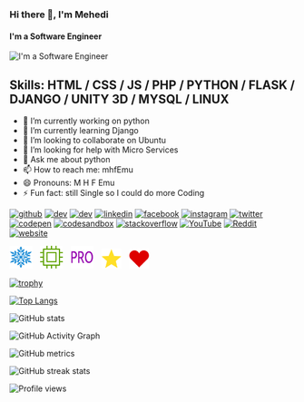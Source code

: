 ### Hi there 👋, I'm Mehedi
#### I'm a Software Engineer
![I'm a Software Engineer](https://mahdiblogs.com/images/github_cover.png)


## Skills: HTML / CSS / JS / PHP / PYTHON / FLASK / DJANGO / UNITY 3D / MYSQL / LINUX

- 🔭 I’m currently working on python 
- 🌱 I’m currently learning Django 
- 👯 I’m looking to collaborate on Ubuntu 
- 🤔 I’m looking for help with Micro Services 
- 💬 Ask me about python 
- 📫 How to reach me: mhfEmu 
- 😄 Pronouns: M H F Emu 
- ⚡ Fun fact: still Single so I could do more Coding 


[<img src='https://cdn.jsdelivr.net/npm/simple-icons@3.0.1/icons/github.svg' alt='github' height='40'>](https://github.com/mhfEmu)  [<img src='https://cdn.jsdelivr.net/npm/simple-icons@3.0.1/icons/dev-dot-to.svg' alt='dev' height='40'>](https://dev.to/mhfEmu)  [<img src='https://cdn.jsdelivr.net/npm/simple-icons@3.0.1/icons/hashnode.svg' alt='dev' height='40'>](@mhfEmu)  [<img src='https://cdn.jsdelivr.net/npm/simple-icons@3.0.1/icons/linkedin.svg' alt='linkedin' height='40'>](https://www.linkedin.com/in/mhfemu/)  [<img src='https://cdn.jsdelivr.net/npm/simple-icons@3.0.1/icons/facebook.svg' alt='facebook' height='40'>](https://www.facebook.com/mhfEmu)  [<img src='https://cdn.jsdelivr.net/npm/simple-icons@3.0.1/icons/instagram.svg' alt='instagram' height='40'>](https://www.instagram.com/mhfEmu/)  [<img src='https://cdn.jsdelivr.net/npm/simple-icons@3.0.1/icons/twitter.svg' alt='twitter' height='40'>](https://twitter.com/mhfEmu)  [<img src='https://cdn.jsdelivr.net/npm/simple-icons@3.0.1/icons/codepen.svg' alt='codepen' height='40'>](https://codepen.io/mhfEmu)  [<img src='https://cdn.jsdelivr.net/npm/simple-icons@3.0.1/icons/codesandbox.svg' alt='codesandbox' height='40'>](https://codesandbox.io/u/mhfEmu)  [<img src='https://cdn.jsdelivr.net/npm/simple-icons@3.0.1/icons/stackoverflow.svg' alt='stackoverflow' height='40'>](https://stackoverflow.com/users/7183303)  [<img src='https://cdn.jsdelivr.net/npm/simple-icons@3.0.1/icons/youtube.svg' alt='YouTube' height='40'>](https://www.youtube.com/channel/MahdiVlogs)  [<img src='https://cdn.jsdelivr.net/npm/simple-icons@3.0.1/icons/reddit.svg' alt='Reddit' height='40'>](https://www.reddit.com/user/mhfEmu)  [<img src='https://cdn.jsdelivr.net/npm/simple-icons@3.0.1/icons/icloud.svg' alt='website' height='40'>](https://www.mahdiblogs.com)  

<a href='https://archiveprogram.github.com/'><img src='https://raw.githubusercontent.com/acervenky/animated-github-badges/master/assets/acbadge.gif' width='40' height='40'></a> <a href='https://docs.github.com/en/developers'><img src='https://raw.githubusercontent.com/acervenky/animated-github-badges/master/assets/devbadge.gif' width='40' height='40'></a> <a href='https://github.com/pricing'><img src='https://raw.githubusercontent.com/acervenky/animated-github-badges/master/assets/pro.gif' width='40' height='40'></a> <a href='https://stars.github.com/'><img src='https://raw.githubusercontent.com/acervenky/animated-github-badges/master/assets/starbadge.gif' width='35' height='35'></a> <a href='https://docs.github.com/en/github/supporting-the-open-source-community-with-github-sponsors'><img src='https://raw.githubusercontent.com/acervenky/animated-github-badges/master/assets/sponsorbadge.gif' width='35' height='35'></a> 

[![trophy](https://github-profile-trophy.vercel.app/?username=mhfEmu)](https://github.com/ryo-ma/github-profile-trophy)

[![Top Langs](https://github-readme-stats.vercel.app/api/top-langs/?username=mhfEmu)](https://github.com/anuraghazra/github-readme-stats)

![GitHub stats](https://github-readme-stats.vercel.app/api?username=mhfEmu&show_icons=true&count_private=true)  

![GitHub Activity Graph](https://activity-graph.herokuapp.com/graph?username=mhfEmu)  

![GitHub metrics](https://metrics.lecoq.io/mhfEmu)  

![GitHub streak stats](https://github-readme-streak-stats.herokuapp.com/?user=mhfEmu)  

![Profile views](https://gpvc.arturio.dev/mhfEmu)  
